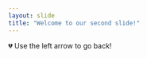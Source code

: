 ```yaml
---
layout: slide
title: "Welcome to our second slide!"
---
```

:broken_heart:
Use the left arrow to go back!
